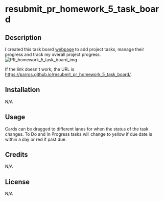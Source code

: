 # resubmit_pr_homework_5_task_board

## Description

I created this task board <a href="https://parros.github.io/resubmit_pr_homework_5_task_board/" target="_blank">webpage</a> to add project tasks, manage their progress and track my overall project progress.
![PR_homework_5_task_board_img](https://github.com/parros/PR_homework_5_task_board/assets/161364350/a9a5edea-a780-4b91-8e3c-c0b11f099f3b)

If the link doesn't work, the URL is https://parros.github.io/resubmit_pr_homework_5_task_board/.


## Installation

N/A

## Usage

Cards can be dragged to different lanes for when the status of the task changes. To Do and In Progress tasks will change to yellow if due date is within a day or red if past due.

## Credits

N/A

## License

N/A
